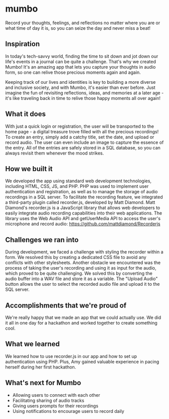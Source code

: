 # mumbo
Record your thoughts, feelings, and reflections no matter where you are or what time of day it is, so you can seize the day and never miss a beat!

## Inspiration
In today's tech-savvy world, finding the time to sit down and jot down our life's events in a journal can be quite a challenge. That's why we created Mumbo! It's an amazing app that lets you capture your thoughts in audio form, so one can relive those precious moments again and again.

Keeping track of our lives and identities is key to building a more diverse and inclusive society, and with Mumbo, it's easier than ever before. Just imagine the fun of revisiting reflections, ideas, and memories at a later age - it's like traveling back in time to relive those happy moments all over again!

## What it does
With just a quick login or registration, the user will be transported to the home page - a digital treasure trove filled with all the precious recordings! To create an entry, simply add a catchy title, set the date, and upload or record audio. The user can even include an image to capture the essence of the entry. All of the entries are safely stored in a SQL database, so you can always revisit them whenever the mood strikes.

## How we built it
We developed the app using standard web development technologies, including HTML, CSS, JS, and PHP. PHP was used to implement user authentication and registration, as well as to manage the storage of audio recordings in a SQL server. To facilitate the recording feature, we integrated a third-party plugin called recorder.js, developed by Matt Diamond. Matt Diamond's recorder.js is a JavaScript library that allows web developers to easily integrate audio recording capabilities into their web applications. The library uses the Web Audio API and getUserMedia API to access the user's microphone and record audio: https://github.com/mattdiamond/Recorderjs

## Challenges we ran into
During development, we faced a challenge with styling the recorder within a form. We resolved this by creating a dedicated CSS file to avoid any conflicts with other stylesheets. Another obstacle we encountered was the process of taking the user's recording and using it as input for the audio, which proved to be quite challenging. We solved this by converting the audio buffer into a WAV file and store it as a variable. The "Upload Audio" button allows the user to select the recorded audio file and upload it to the SQL server.

## Accomplishments that we're proud of
We're really happy that we made an app that we could actually use. We did it all in one day for a hackathon and worked together to create something cool.

## What we learned
We learned how to use recorder.js in our app and how to set up authentication using PHP. Plus, Amy gained valuable experience in pacing herself during her first hackathon.

## What's next for Mumbo
* Allowing users to connect with each other
* Facilitating sharing of audio tracks
* Giving users prompts for their recordings
* Using notifications to encourage users to record daily
